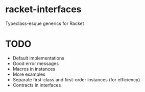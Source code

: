 racket-interfaces
=================

Typeclass-esque generics for Racket

TODO
====

* Default implementations
* Good error messages
* Macros in instances
* More examples
* Separate first-class and first-order instances (for efficiency)
* Contracts in interfaces
